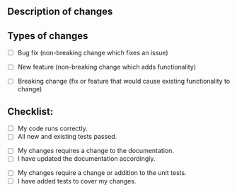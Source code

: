 <!--
Thanks for contributing to Mathext!
Please describe what changes you have made, including functons you have added, removed and changed by checking boxes and filling out information.
This message will not display in your final Pull Request.
-->

## Description of changes
<!-- Please describe your changes here -->


## Types of changes
<!--- What types of changes does your code introduce? Put an `x` in all the boxes that apply: -->
- [ ] Bug fix (non-breaking change which fixes an issue)
- [ ] New feature (non-breaking change which adds functionality)
- [ ] Breaking change (fix or feature that would cause existing functionality to change)


## Checklist:
<!--- Go over all the following points, and put an `x` in all the boxes that apply. -->
<!--- If you're unsure about any of these, don't hesitate to ask. We're here to help! -->

<!-- Critical -->
- [ ] My code runs correctly.
- [ ] All new and existing tests passed.

<!-- Documentation (we'll help if you're having trouble) -->
- [ ] My changes requires a change to the documentation.
- [ ] I have updated the documentation accordingly.

<!-- Unit tests (we'll help if you're having trouble) -->
- [ ] My changes require a change or addition to the unit tests.
- [ ] I have added tests to cover my changes.
